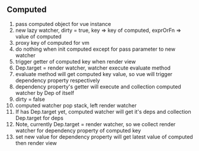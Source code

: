 ## Computed
1. pass computed object for vue instance
2. new lazy watcher, dirty = true, key => key of computed, exprOrFn => value of computed
3. proxy key of computed for vm 
4. do nothing when init computed except for pass parameter to new watcher
5. trigger getter of computed key when render view
6. Dep.target = render watcher, watcher execute evaluate method
7. evaluate method will get computed key value, so vue will trigger dependency property respectively
8. dependency property's getter will execute and collection computed watcher by Dep of itself
9. dirty = false
10. computed watcher pop stack, left render watcher
11. If has Dep.target yet, computed watcher will get it's deps and collection Dep.target for deps
12. Note, currently Dep.target = render watcher, so we collect render watcher for dependency property of computed key
13. set new value for dependency property will get latest value of computed then render view
